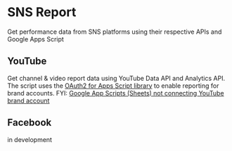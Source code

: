 # SNS Report
Get performance data from SNS platforms using their respective APIs and Google Apps Script

## YouTube
Get channel & video report data using YouTube Data API and Analytics API. The script uses the [OAuth2 for Apps Script library](https://github.com/gsuitedevs/apps-script-oauth2) to enable reporting for brand accounts.
FYI: 
[Google App Scripts (Sheets) not connecting YouTube brand account](https://stackoverflow.com/questions/48999539/google-app-scripts-sheets-not-connecting-youtube-brand-account)


## Facebook
in development
